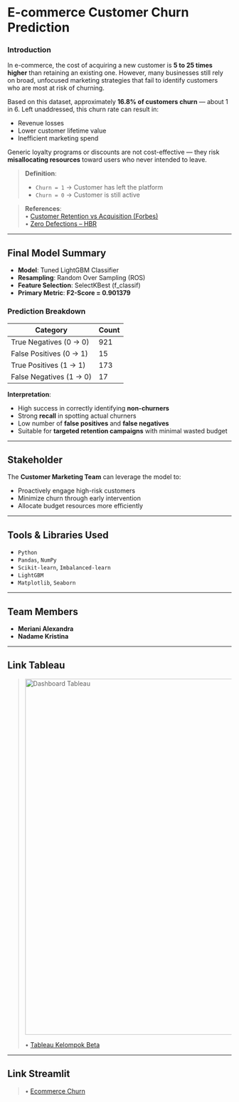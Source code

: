 # E-commerce Customer Churn Prediction

### Introduction
In e-commerce, the cost of acquiring a new customer is **5 to 25 times higher** than retaining an existing one. However, many businesses still rely on broad, unfocused marketing strategies that fail to identify customers who are most at risk of churning.

Based on this dataset, approximately **16.8% of customers churn** — about 1 in 6. Left unaddressed, this churn rate can result in:
- Revenue losses  
- Lower customer lifetime value  
- Inefficient marketing spend  

Generic loyalty programs or discounts are not cost-effective — they risk **misallocating resources** toward users who never intended to leave.

> **Definition**:  
> - `Churn = 1` → Customer has left the platform  
> - `Churn = 0` → Customer is still active  

> **References**:  
> • [Customer Retention vs Acquisition (Forbes)](https://www.forbes.com/councils/forbesbusinesscouncil/2022/12/12/customer-retention-versus-customer-acquisition)  
> • [Zero Defections – HBR](https://hbr.org/1990/09/zero-defections-quality-comes-to-services)

---

## Final Model Summary

- **Model**: Tuned LightGBM Classifier  
- **Resampling**: Random Over Sampling (ROS)  
- **Feature Selection**: SelectKBest (f_classif)  
- **Primary Metric**: **F2-Score = 0.901379**

### Prediction Breakdown
| Category                       | Count |
|--------------------------------|-------|
| True Negatives (0 → 0)      | 921   |
| False Positives (0 → 1)     | 15    |
| True Positives (1 → 1)      | 173   |
| False Negatives (1 → 0)     | 17     |

**Interpretation**:
- High success in correctly identifying **non-churners**
- Strong **recall** in spotting actual churners
- Low number of **false positives** and **false negatives**
- Suitable for **targeted retention campaigns** with minimal wasted budget

---

## Stakeholder

The **Customer Marketing Team** can leverage the model to:
- Proactively engage high-risk customers  
- Minimize churn through early intervention  
- Allocate budget resources more efficiently

---

## Tools & Libraries Used
- `Python`
- `Pandas`, `NumPy`
- `Scikit-learn`, `Imbalanced-learn`
- `LightGBM`
- `Matplotlib`, `Seaborn`
---

## Team Members
- **Meriani Alexandra**  
- **Nadame Kristina**
---

## Link Tableau
> <img width="1322" height="799" alt="Dashboard Tableau" src="https://github.com/user-attachments/assets/9b4f8db6-ab17-43e8-8491-90c548ad8424"/>
>
>• [Tableau Kelompok Beta](https://public.tableau.com/views/E-commerceCustomerChurnBetaGroupJCDS2904/E-commerceCustomerChurnReport?:language=en-US&:sid=&:redirect=auth&:display_count=n&:origin=viz_share_link)

---
## Link Streamlit
>• [Ecommerce Churn](https://ecommercechurn.streamlit.app/)
